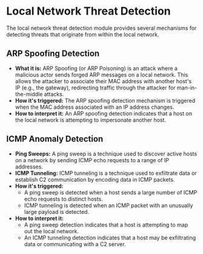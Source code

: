 # Local Network Threat Detection

The local network threat detection module provides several mechanisms for detecting threats that originate from within the local network.

## ARP Spoofing Detection

-   **What it is:** ARP Spoofing (or ARP Poisoning) is an attack where a malicious actor sends forged ARP messages on a local network. This allows the attacker to associate their MAC address with another host's IP (e.g., the gateway), redirecting traffic through the attacker for man-in-the-middle attacks.
-   **How it's triggered:** The ARP spoofing detection mechanism is triggered when the MAC address associated with an IP address changes.
-   **How to interpret it:** An ARP spoofing detection indicates that a host on the local network is attempting to impersonate another host.

## ICMP Anomaly Detection

-   **Ping Sweeps:** A ping sweep is a technique used to discover active hosts on a network by sending ICMP echo requests to a range of IP addresses.
-   **ICMP Tunneling:** ICMP tunneling is a technique used to exfiltrate data or establish C2 communication by encoding data in ICMP packets.
-   **How it's triggered:**
    -   A ping sweep is detected when a host sends a large number of ICMP echo requests to distinct hosts.
    -   ICMP tunneling is detected when an ICMP packet with an unusually large payload is detected.
-   **How to interpret it:**
    -   A ping sweep detection indicates that a host is attempting to map out the local network.
    -   An ICMP tunneling detection indicates that a host may be exfiltrating data or communicating with a C2 server.
